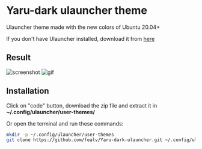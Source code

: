# Yaru-dark ulauncher theme
Ulauncher theme made with the new colors of Ubuntu 20.04+

If you don't have Ulauncher installed, download it from [here](https://ulauncher.io/#Download)

## Result
![screenshot](screenshot2.png)
![gif](gif.gif)

## Installation
Click on "code" button, download the zip file and extract it in **~/.config/ulauncher/user-themes/**

Or open the terminal and run these commands:

```sh
mkdir -p ~/.config/ulauncher/user-themes
git clone https://github.com/fealv/Yaru-dark-ulauncher.git ~/.config/ulauncher/user-themes/Yaru-dark-ulauncher
```
